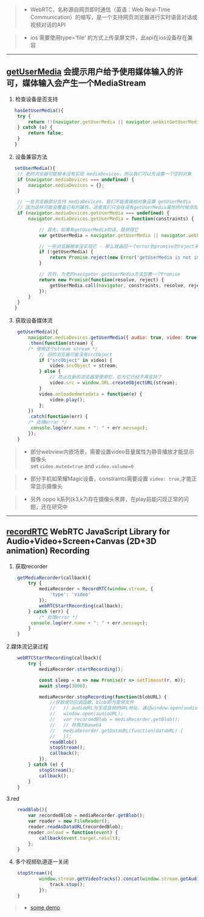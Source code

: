 > * WebRTC，名称源自网页即时通信（英语：Web Real-Time Communication）的缩写，是一个支持网页浏览器进行实时语音对话或视频对话的API

> * ios 需要使用type='file' 的方式上传录屏文件，此api在ios设备存在兼容
***

## [getUserMedia](https://developer.mozilla.org/zh-CN/docs/Web/API/MediaDevices/getUserMedia) 会提示用户给予使用媒体输入的许可，媒体输入会产生一个MediaStream


1. 检查设备是否支持
```javascript
   hasGetUserMedia(){
    try {
        return !!(navigator.getUserMedia || navigator.webkitGetUserMedia || navigator.mozGetUserMedia || navigator.msGetUserMedia || navigator.oGetUserMedia || (navigator.mediaDevices && navigator.mediaDevices.getUserMedia));
    } catch (u) {
        return false;
    }
   }
```

2. 设备兼容方法
```javascript
   setUserMedia(){
    // 老的浏览器可能根本没有实现 mediaDevices，所以我们可以先设置一个空的对象
    if (navigator.mediaDevices === undefined) {
        navigator.mediaDevices = {};
    }

    // 一些浏览器部分支持 mediaDevices。我们不能直接给对象设置 getUserMedia
    // 因为这样可能会覆盖已有的属性。这里我们只会在没有getUserMedia属性的时候添加它。
    if (navigator.mediaDevices.getUserMedia === undefined) {
        navigator.mediaDevices.getUserMedia = function(constraints) {

            // 首先，如果有getUserMedia的话，就获得它
            var getUserMedia = navigator.getUserMedia || navigator.webkitGetUserMedia || navigator.mozGetUserMedia || navigator.msGetUserMedia || navigator.oGetUserMedia;

            // 一些浏览器根本没实现它 - 那么就返回一个error到promise的reject来保持一个统一的接口
            if (!getUserMedia) {
                return Promise.reject(new Error('getUserMedia is not implemented in this browser'));
            }

            // 否则，为老的navigator.getUserMedia方法包裹一个Promise
            return new Promise(function(resolve, reject) {
                getUserMedia.call(navigator, constraints, resolve, reject);
            });
        }
    }
   }
```

3. 获取设备媒体流
```javascript
    getUserMedia(){
        navigator.mediaDevices.getUserMedia({ audio: true, video: true })
        .then(function(stream) {
        /* 使用这个stream stream */
            // 旧的浏览器可能没有srcObject
            if ("srcObject" in video) {
                video.srcObject = stream;
            } else {
                // 防止在新的浏览器里使用它，应为它已经不再支持了
                video.src = window.URL.createObjectURL(stream);
            }
            video.onloadedmetadata = function(e) {
                video.play();
            };
        })
        .catch(function(err) {
        /* 处理error */
         console.log(err.name + ": " + err.message);
        });
    }
```

> * 部分webview内嵌场景，需要设置video音量属性为静音播放才能显示摄像头  
> set `video.muted=true` and `video.volume=0` 

> * 部分手机如荣耀Magic设备，constraints需要设置 `video: true`,才能正常显示摄像头

> * 另外 oppo k系列(k3,k7)存在摄像头黑屏，在play前能闪现正常的问题，还在研究中

***

## [recordRTC](https://recordrtc.org/) WebRTC JavaScript Library for Audio+Video+Screen+Canvas (2D+3D animation) Recording

1. 获取recorder
```javascript
    getMediaRecorder(callback){
        try {
            mediaRecorder = RecordRTC(window.stream, {
                'type': 'video'
            });
            webRTCStartRecording(callback);
        } catch (err) {
            /* 处理error */
         console.log(err.name + ": " + err.message);
        }
    }
```

2.媒体流记录过程
```javascript
    webRTCStartRecording(callback){
        try {
            mediaRecorder.startRecording();

            const sleep = m => new Promise(r => setTimeout(r, m));
            await sleep(3000);

            mediaRecorder.stopRecording(function(blobURL) {
                //获取成功回调函数，blob即为音频文件
                //   // audioURL为生成音频的URL地址，通过window.open(audioURL)可以实时预览
                //   window.open(audioURL);
                //   var recordedBlob = mediaRecorder.getBlob();
                //   // 转换为base64
                //   mediaRecorder.getDataURL(function(dataURL) {
                //   });
                readBlob()
                stopStream();
                callback();
            });
        } catch (e) {
            stopStream();
            callback();
        }
    }
```
3.red
```javascript
    readBlob(){
        var recordedBlob = mediaRecorder.getBlob();
        var reader = new FileReader();
        reader.readAsDataURL(recordedBlob);
        reader.onload = function(event) {
            callback(event.target.result);
        };
    }
```
4. 多个视频轨道逐一关闭
```javascript
    stopStream(){
            window.stream.getVideoTracks().concat(window.stream.getAudioTracks()).forEach(function(track) {
                track.stop();
            });
    }
```

> * [some demo](https://www.webrtc-experiment.com/RecordRTC/simple-demos/)
